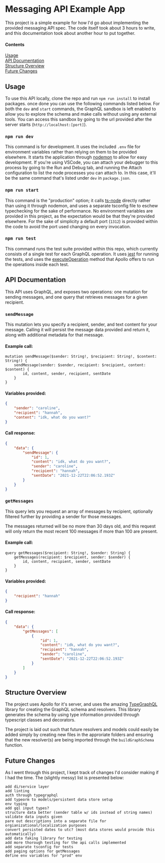 # Messaging API Example App

This project is a simple example for how I'd go about implementing the provided messaging API spec. The code itself took about 3 hours to write, and this documentation took about another hour to put together.

#### Contents
[Usage](#usage)  
[API Documentation](#api-documentation)  
[Structure Overview](#structure-overview)  
[Future Changes](#future-changes)  

## Usage
To use this API locally, clone the repo and run `npm run install` to install packages. once done you can use the following commands listed below. For both the `dev` and `start` commands, the GraphQL sandbox is left enabled to allow you to explore the schema and make calls without using any external tools. You can access this sandbox by going to the url provided after the server starts (`http://localhost:[port]`).

### `npm run dev`
This command is for development. It uses the included `.env` file for environment variables rather than relying on them to be provided elsewhere. It starts the application through [nodemon](https://github.com/remy/nodemon/) to allow for easy development. If you're using VSCode, you can attach your debugger to this process by going to the Run and Debug tab, and running the Attach configuration to list the node processes you can attach to. In this case, it'll be the same command that's listed under `dev` in `package.json`.

### `npm run start`
This command is the "production" option; it calls [ts-node](https://github.com/TypeStrong/ts-node) directly rather than using it through nodemon, and uses a separate tsconfig file to eschew typechecking for the sake of performance. No environment variables are provided in this project, as the expectation would be that they're provided elsewhere. For the sake of simplicity a default port (`1312`) is provided within the code to avoid the port used changing on every invocation.

### `npm run test`
This command runs the test suite provided within this repo, which currently consists of a single test for each GraphQL operation. It uses [jest](https://github.com/facebook/jest) for running the tests, and uses the [executeOperation](https://www.apollographql.com/docs/apollo-server/testing/testing/) method that Apollo offers to run the operations inside each test.

## API Documentation
This API uses GraphQL, and exposes two operations: one mutation for sending messages, and one query that retrieves messages for a given recipient.

### `sendMessage`
This mutation lets you specify a recipient, sender, and text content for your message. Calling it will persist the message data provided and return it, along with additional metadata for that message.

#### Example call:
```gql
mutation sendMessage($sender: String!, $recipient: String!, $content: String!) {
    sendMessage(sender: $sender, recipient: $recipient, content: $content) {
        id, content, sender, recipient, sentDate
    }
}
```

#### Variables provided:
```json
{
    "sender": "caroline",
    "recipient": "hannah",
    "content": "idk, what do you want?"
}
```

#### Call response:
```json
{
    "data": {
        "sendMessage": {
            "id": 1,
            "content": "idk, what do you want?",
            "sender": "caroline",
            "recipient": "hannah",
            "sentDate": "2021-12-22T22:06:52.193Z"
        }
    }
}
```

### `getMessages`
This query lets you request an array of messages by recipient, optionally filtered further by providing a sender for those messages.

The messages returned will be no more than 30 days old, and this request will only return the most recent 100 messages if more than 100 are present.

#### Example call:
```gql
query getMessages($recipient: String!, $sender: String) {
    getMessages(recipient: $recipient, sender: $sender) {
        id, content, recipient, sender, sentDate
    }
}
```
#### Variables provided:
```json
{
    "recipient": "hannah"
}
```

#### Call response:
```json
{
    "data": {
        "getMessages": [
            {
                "id": 1,
                "content": "idk, what do you want?",
                "recipient": "hannah",
                "sender": "caroline",
                "sentDate": "2021-12-22T22:06:52.193Z"
            }
        ]
    }
}
```

## Structure Overview
The project uses Apollo for it's server, and uses the amazing [TypeGraphQL](https://github.com/MichalLytek/type-graphql) library for creating the GraphQL schema and resolvers. This library generates the schema by using type information provided through typescript classes and decorators.

The project is laid out such that future resolvers and models could easily be added simply by creating new files in the approriate folders and ensuring that the new resolver(s) are being imported through the `buildGraphSchema` function.

## Future Changes
As I went through this project, I kept track of changes I'd consider making if I had the time. The (slightly messy) list is presented below:
```
add di/service layer
add linting
auth through typegraphql
add typeorm to models/persistent data store setup
env typing
add gql input types?
structure data better (sender table w/ ids instead of string names)
validate data inputs given
pare out descriptions into a separate file for orgianizational/localization purposes
convert persisted dates to utc? (most data stores would provide this automatically)
add data faking library for testing
add more thorough testing for the api calls implemented
add separate tsconfig for tests
add paging options for getMessages
define env variables for "prod" env
```
